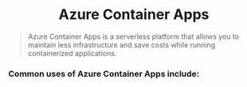 <div align="center"><h1>Azure Container Apps</h1></div>

> Azure Container Apps is a serverless platform that allows you to maintain less infrastructure and save costs while running containerized applications.

### Common uses of Azure Container Apps include:
